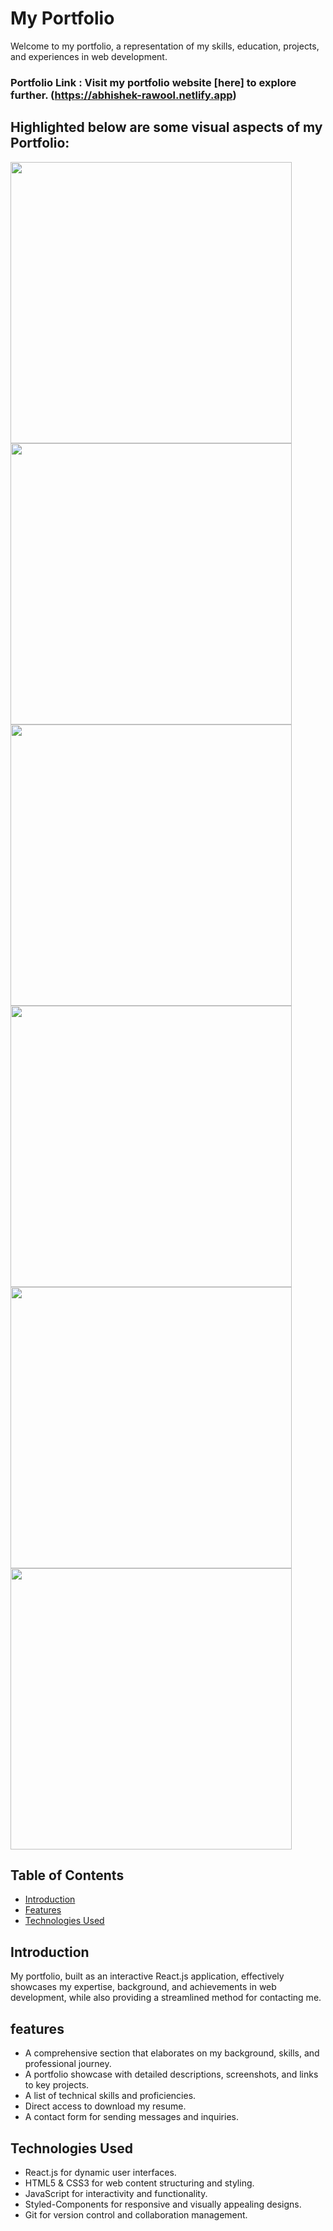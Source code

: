 # My Portfolio
Welcome to my portfolio, a representation of my skills, education, projects, and experiences in web development.

### Portfolio Link : Visit my portfolio website [here] to explore further. (https://abhishek-rawool.netlify.app)

## Highlighted below are some visual aspects of my Portfolio:
<img width="450px;" src="https://github.com/AbhiRawool911/Portfolio/assets/157002044/24c40fd7-fc59-4e2e-8873-bc16121eae88"/>
<img width="450px;" src="https://github.com/AbhiRawool911/Portfolio/assets/157002044/e559ba88-85be-43e5-9b5b-ab0cbc1592a3"/>
<img width="450px;" src="https://github.com/AbhiRawool911/Portfolio/assets/157002044/2dc69f6e-6385-46ac-bd29-961e0cb9e970"/>
<img width="450px;" src="https://github.com/AbhiRawool911/Portfolio/assets/157002044/2a612b86-74de-418a-8a1b-31fa8a2d2fd2"/>
<img width="450px;" src="https://github.com/AbhiRawool911/Portfolio/assets/157002044/e6326cf7-2ab6-468e-83e4-0f52e8f41f84"/>
<img width="450px;" src="https://github.com/AbhiRawool911/Portfolio/assets/157002044/39298f86-49cb-49b2-afe0-7ffee1b903e2"/>


## Table of Contents
- [Introduction](#introduction)
- [Features](#features)
- [Technologies Used](#technologies-used)

## Introduction
My portfolio, built as an interactive React.js application, effectively showcases my expertise, background, and achievements in web development, while also providing a streamlined method for contacting me.

## features
- A comprehensive section that elaborates on my background, skills, and professional journey.
- A portfolio showcase with detailed descriptions, screenshots, and links to key projects.
- A list of technical skills and proficiencies.
- Direct access to download my resume.
- A contact form for sending messages and inquiries.

## Technologies Used
- React.js for dynamic user interfaces.
- HTML5 & CSS3 for web content structuring and styling.
- JavaScript for interactivity and functionality.
- Styled-Components for responsive and visually appealing designs.
- Git for version control and collaboration management.